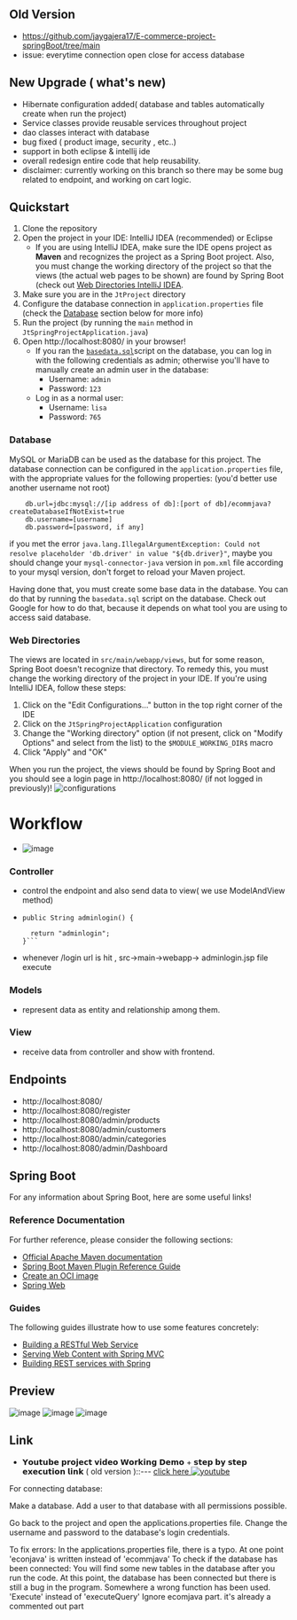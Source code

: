 ## Old Version

- https://github.com/jaygajera17/E-commerce-project-springBoot/tree/main
- issue: everytime connection open close for access database

## New Upgrade ( what's new)

- Hibernate configuration added( database and tables automatically create when run the project)
- Service classes provide reusable services throughout project
- dao classes interact with database
- bug fixed ( product image, security , etc..)
- support in both eclipse & intellij ide
- overall redesign entire code that help reusability.
- disclaimer: currently working on this branch so there may be some bug related to endpoint, and working on cart logic.

## Quickstart

1. Clone the repository
2. Open the project in your IDE: IntelliJ IDEA (recommended) or Eclipse
   - If you are using IntelliJ IDEA, make sure the IDE opens project as **Maven** and recognizes the project as a Spring Boot project. Also, you must change the working directory of the project so that the views (the actual web pages to be shown) are found by Spring Boot (check out [Web Directories IntelliJ IDEA](#web-directories).
3. Make sure you are in the `JtProject` directory
4. Configure the database connection in `application.properties` file (check the [Database](#database) section below for more info)
5. Run the project (by running the `main` method in `JtSpringProjectApplication.java`)
6. Open http://localhost:8080/ in your browser!
   - If you ran the [`basedata.sql`](https://github.com/jaygajera17/E-commerce-project-springBoot/blob/master2/JtProject/basedata.sql)script on the database, you can log in with the following credentials as admin; otherwise you'll have to manually create an admin user in the database:
     - Username: `admin`
     - Password: `123`
   - Log in as a normal user:
     - Username: `lisa`
     - Password: `765`

### Database

MySQL or MariaDB can be used as the database for this project. The database connection can be configured in the `application.properties` file, with the appropriate values for the following properties:
(you'd better use another username not root)

```properties
    db.url=jdbc:mysql://[ip address of db]:[port of db]/ecommjava?createDatabaseIfNotExist=true
    db.username=[username]
    db.password=[password, if any]
```

if you met the error `java.lang.IllegalArgumentException: Could not resolve placeholder 'db.driver' in value "${db.driver}"`, maybe you should change your `mysql-connector-java` version in `pom.xml` file according to your mysql version, don't forget to reload your Maven project.

Having done that, you must create some base data in the database. You can do that by running the `basedata.sql` script on the database. Check out Google for how to do that, because it depends on what tool you are using to access said database.

### Web Directories

The views are located in `src/main/webapp/views`, but for some reason, Spring Boot doesn't recognize that directory. To remedy this, you must change the working directory of the project in your IDE. If you're using IntelliJ IDEA, follow these steps:

1. Click on the "Edit Configurations..." button in the top right corner of the IDE
2. Click on the `JtSpringProjectApplication` configuration
3. Change the "Working directory" option (if not present, click on "Modify Options" and select from the list) to the `$MODULE_WORKING_DIR$` macro
4. Click "Apply" and "OK"

When you run the project, the views should be found by Spring Boot and you should see a login page in http://localhost:8080/ (if not logged in previously)!
![configurations](image.png)

# Workflow

- ![image](https://github.com/jaygajera17/E-commerce-project-springBoot/assets/81226571/69951cb7-65e2-4225-8681-2542859aaec6)

### Controller

- control the endpoint and also send data to view( we use ModelAndView method)
- ````@GetMapping("login")
  public String adminlogin() {

  	return "adminlogin";
  }```
  ````

- whenever /login url is hit , src->main->webapp-> adminlogin.jsp file execute

### Models

- represent data as entity and relationship among them.

### View

- receive data from controller and show with frontend.

## Endpoints

- http://localhost:8080/
- http://localhost:8080/register
- http://localhost:8080/admin/products
- http://localhost:8080/admin/customers
- http://localhost:8080/admin/categories
- http://localhost:8080/admin/Dashboard

## Spring Boot

For any information about Spring Boot, here are some useful links!

### Reference Documentation

For further reference, please consider the following sections:

- [Official Apache Maven documentation](https://maven.apache.org/guides/index.html)
- [Spring Boot Maven Plugin Reference Guide](https://docs.spring.io/spring-boot/docs/2.6.4/maven-plugin/reference/html/)
- [Create an OCI image](https://docs.spring.io/spring-boot/docs/2.6.4/maven-plugin/reference/html/#build-image)
- [Spring Web](https://docs.spring.io/spring-boot/docs/2.6.4/reference/htmlsingle/#boot-features-developing-web-applications)

### Guides

The following guides illustrate how to use some features concretely:

- [Building a RESTful Web Service](https://spring.io/guides/gs/rest-service/)
- [Serving Web Content with Spring MVC](https://spring.io/guides/gs/serving-web-content/)
- [Building REST services with Spring](https://spring.io/guides/tutorials/bookmarks/)

## Preview

![image](https://github.com/jaygajera17/E-commerce-project-springBoot/assets/81226571/02a04d3c-1fc9-418c-b231-639f6525d07e)
![image](https://github.com/jaygajera17/E-commerce-project-springBoot/assets/81226571/24c4451b-43a6-4c23-a78a-786eab4303b0)
![image](https://github.com/jaygajera17/E-commerce-project-springBoot/assets/81226571/93c1baeb-326c-450f-867e-a883900a6644)

## Link

- 𝗬𝗼𝘂𝘁𝘂𝗯𝗲 𝗽𝗿𝗼𝗷𝗲𝗰𝘁 𝘃𝗶𝗱𝗲𝗼 𝗪𝗼𝗿𝗸𝗶𝗻𝗴 𝗗𝗲𝗺𝗼 + 𝘀𝘁𝗲𝗽 𝗯𝘆 𝘀𝘁𝗲𝗽 𝗲𝘅𝗲𝗰𝘂𝘁𝗶𝗼𝗻 𝗹𝗶𝗻𝗸 ( old version )::--- [ click here ](https://youtu.be/c6WWdINWSlI) [![youtube][youtube-shield]][youtube-url]

[youtube-shield]: https://img.shields.io/youtube/views/c6WWdINWSlI?style=social
[youtube-url]: https://youtu.be/c6WWdINWSlI

For connecting database:

Make a database.
Add a user to that database with all permissions possible.

Go back to the project and open the applications.properties file. Change the username and password to the database's login credentials.

To fix errors:
In the applications.properties file, there is a typo. At one point 'econjava' is written instead of 'ecommjava'
To check if the database has been connected:
You will find some new tables in the database after you run the code. At this point, the database has been connected but there is still a bug in the program. Somewhere a wrong function has been used. 'Execute' instead of 'executeQuery'
Ignore ecomjava part. it's already a commented out part
